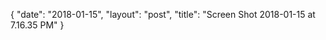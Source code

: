{
   "date": "2018-01-15",
   "layout": "post",
   "title": "Screen Shot 2018-01-15 at 7.16.35 PM"
}

